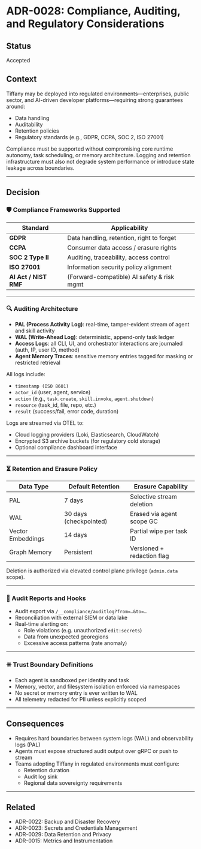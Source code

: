 # ADR-0028: Compliance, Auditing, and Regulatory Considerations

## Status
Accepted

## Context
Tiffany may be deployed into regulated environments—enterprises, public sector, and AI-driven developer platforms—requiring strong guarantees around:

- Data handling
- Auditability
- Retention policies
- Regulatory standards (e.g., GDPR, CCPA, SOC 2, ISO 27001)

Compliance must be supported without compromising core runtime autonomy, task scheduling, or memory architecture. Logging and retention infrastructure must also not degrade system performance or introduce state leakage across boundaries.

---

## Decision

### 🛡️ Compliance Frameworks Supported

| Standard       | Applicability                         |
|----------------|----------------------------------------|
| **GDPR**       | Data handling, retention, right to forget |
| **CCPA**       | Consumer data access / erasure rights |
| **SOC 2 Type II** | Auditing, traceability, access control |
| **ISO 27001**  | Information security policy alignment |
| **AI Act / NIST RMF** | (Forward-compatible) AI safety & risk mgmt |

---

### 🔍 Auditing Architecture

- **PAL (Process Activity Log)**: real-time, tamper-evident stream of agent and skill activity
- **WAL (Write-Ahead Log)**: deterministic, append-only task ledger
- **Access Logs**: all CLI, UI, and orchestrator interactions are journaled (auth, IP, user ID, method)
- **Agent Memory Traces**: sensitive memory entries tagged for masking or restricted retrieval

All logs include:

- `timestamp (ISO 8601)`
- `actor_id` (user, agent, service)
- `action` (e.g., `task.create`, `skill.invoke`, `agent.shutdown`)
- `resource` (task_id, file, repo, etc.)
- `result` (success/fail, error code, duration)

Logs are streamed via OTEL to:
- Cloud logging providers (Loki, Elasticsearch, CloudWatch)
- Encrypted S3 archive buckets (for regulatory cold storage)
- Optional compliance dashboard interface

---

### ⏳ Retention and Erasure Policy

| Data Type         | Default Retention | Erasure Capability         |
|-------------------|-------------------|----------------------------|
| PAL               | 7 days            | Selective stream deletion  |
| WAL               | 30 days (checkpointed) | Erased via agent scope GC |
| Vector Embeddings | 14 days           | Partial wipe per task ID   |
| Graph Memory      | Persistent        | Versioned + redaction flag |

Deletion is authorized via elevated control plane privilege (`admin.data` scope).

---

### 🧪 Audit Reports and Hooks

- Audit export via `/__compliance/auditlog?from=…&to=…`
- Reconciliation with external SIEM or data lake
- Real-time alerting on:
  - Role violations (e.g. unauthorized `edit:secrets`)
  - Data from unexpected georegions
  - Excessive access patterns (rate anomaly)

---

### ✳️ Trust Boundary Definitions

- Each agent is sandboxed per identity and task
- Memory, vector, and filesystem isolation enforced via namespaces
- No secret or memory entry is ever written to WAL
- All telemetry redacted for PII unless explicitly scoped

---

## Consequences

- Requires hard boundaries between system logs (WAL) and observability logs (PAL)
- Agents must expose structured audit output over gRPC or push to stream
- Teams adopting Tiffany in regulated environments must configure:
  - Retention duration
  - Audit log sink
  - Regional data sovereignty requirements

---

## Related

- ADR-0022: Backup and Disaster Recovery
- ADR-0023: Secrets and Credentials Management
- ADR-0029: Data Retention and Privacy
- ADR-0015: Metrics and Instrumentation
